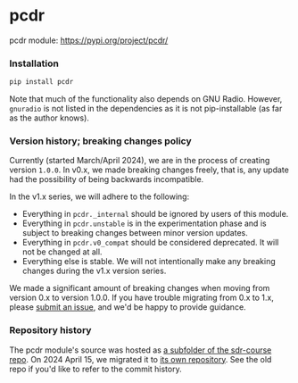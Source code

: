 # pcdr

pcdr module: https://pypi.org/project/pcdr/

### Installation

```sh
pip install pcdr
```

Note that much of the functionality also depends on GNU Radio. However, `gnuradio` is not listed in the dependencies as it is not pip-installable (as far as the author knows).

<!--
### Example usage

```python3
from pcdr.flow import OsmoSingleFreqReceiver
tuned_freq = 103.9e6
receiver = OsmoSingleFreqReceiver("hackrf=0", tuned_freq)
recevier.start()
strength = receiver.get_strength()
print(f"Strength of {tuned_freq} Hz: {strength}")
recevier.stop_and_wait()
```
-->

### Version history; breaking changes policy

Currently (started March/April 2024), we are in the process of creating version `1.0.0`. In v0.x, we made breaking changes freely, that is, any update had the possibility of being backwards incompatible.

In the v1.x series, we will adhere to the following: 

- Everything in `pcdr._internal` should be ignored by users of this module.
- Everything in `pcdr.unstable` is in the experimentation phase and is subject to breaking changes between minor version updates.
- Everything in `pcdr.v0_compat` should be considered deprecated. It will not be changed at all.
- Everything else is stable. We will not intentionally make any breaking changes during the v1.x version series.

We made a significant amount of breaking changes when moving from version 0.x to version 1.0.0. If you have trouble migrating from 0.x to 1.x, please [submit an issue](https://github.com/python-can-define-radio/pcdr/issues), and we'd be happy to provide guidance.

### Repository history

The pcdr module's source was hosted as [a subfolder of the sdr-course repo](https://github.com/python-can-define-radio/sdr-course/tree/main/classroom_activities/Chx_Misc/Python_curric_2). On 2024 April 15, we migrated it to [its own repository](https://github.com/python-can-define-radio/pcdr). See the old repo if you'd like to refer to the commit history.
